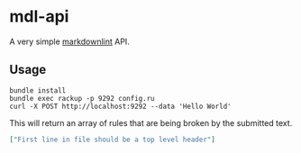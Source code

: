 # mdl-api

A very simple [markdownlint](https://github.com/markdownlint/markdownlint) API.

## Usage

```
bundle install
bundle exec rackup -p 9292 config.ru
curl -X POST http://localhost:9292 --data 'Hello World'
```

This will return an array of rules that are being broken by the submitted text.

```json
["First line in file should be a top level header"]
```
